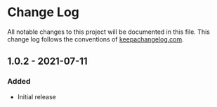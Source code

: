 # Change Log
All notable changes to this project will be documented in this file. This change log follows the conventions of [keepachangelog.com](http://keepachangelog.com/).

## 1.0.2 - 2021-07-11
### Added
- Initial release
